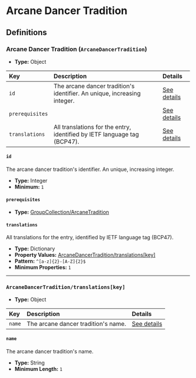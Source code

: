 # Arcane Dancer Tradition

## Definitions

### <a name="ArcaneDancerTradition"></a> Arcane Dancer Tradition (`ArcaneDancerTradition`)

- **Type:** Object

Key | Description | Details
:-- | :-- | :--
`id` | The arcane dancer tradition's identifier. An unique, increasing integer. | <a href="#ArcaneDancerTradition/id">See details</a>
`prerequisites` |  | <a href="#ArcaneDancerTradition/prerequisites">See details</a>
`translations` | All translations for the entry, identified by IETF language tag (BCP47). | <a href="#ArcaneDancerTradition/translations">See details</a>

#### <a name="ArcaneDancerTradition/id"></a> `id`

The arcane dancer tradition's identifier. An unique, increasing integer.

- **Type:** Integer
- **Minimum:** `1`

#### <a name="ArcaneDancerTradition/prerequisites"></a> `prerequisites`

- **Type:** <a href="./_Prerequisite.md#GroupCollection/ArcaneTradition">GroupCollection/ArcaneTradition</a>

#### <a name="ArcaneDancerTradition/translations"></a> `translations`

All translations for the entry, identified by IETF language tag (BCP47).

- **Type:** Dictionary
- **Property Values:** <a href="#ArcaneDancerTradition/translations[key]">ArcaneDancerTradition/translations[key]</a>
- **Pattern:** `^[a-z]{2}-[A-Z]{2}$`
- **Minimum Properties:** `1`

---

### <a name="ArcaneDancerTradition/translations[key]"></a> `ArcaneDancerTradition/translations[key]`

- **Type:** Object

Key | Description | Details
:-- | :-- | :--
`name` | The arcane dancer tradition's name. | <a href="#ArcaneDancerTradition/translations[key]/name">See details</a>

#### <a name="ArcaneDancerTradition/translations[key]/name"></a> `name`

The arcane dancer tradition's name.

- **Type:** String
- **Minimum Length:** `1`
